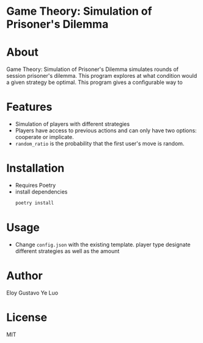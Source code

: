 # Game Theory: Simulation of Prisoner's Dilemma
# About
Game Theory: Simulation of Prisoner's Dilemma simulates rounds of session prisoner's dilemma. This program 
explores at what condition would a given strategy be optimal. This program gives a configurable way to  
# Features
 - Simulation of players with different strategies
 - Players have access to previous actions and can only have two options: cooperate or implicate.
 - `random_ratio` is the probability that the first user's move is random.
# Installation
 - Requires Poetry
 - install dependencies
   ```bash
   poetry install
   ```
# Usage
- Change `config.json` with the existing template. player type designate different strategies as well as the amount
# Author
Eloy Gustavo Ye Luo
# License
MIT
